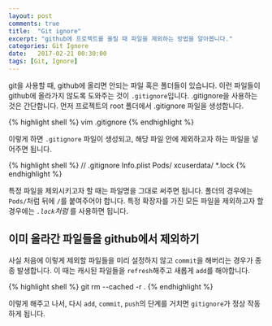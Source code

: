 ```yaml
---
layout: post
comments: true
title:  "Git ignore"
excerpt: "github에 프로젝트를 올릴 때 파일을 제외하는 방법을 알아봅니다."
categories: Git Ignore
date:   2017-02-21 00:30:00
tags: [Git, Ignore]
---
```


git을 사용할 때, github에 올리면 안되는 파일 혹은 폴더들이 있습니다. 이런 파일들이 github에 올라가지 않도록 도와주는 것이 <code>.gitignore</code>입니다. .gitignore을 사용하는 것은 간단합니다. 먼저 프로젝트의 root 폴더에서 .gitignore 파일을 생성합니다.

{% highlight shell %}
vim .gitignore
{% endhighlight %}

이렇게 하면 <code>.gitignore</code> 파일이 생성되고, 해당 파일 안에 제외하고자 하는 파일을 넣어주면 됩니다.

{% highlight shell %}
// .gitignore
Info.plist
Pods/
xcuserdata/
*.lock
{% endhighlight %}

특정 파일을 제외시키고자 할 때는 파일명을 그대로 써주면 됩니다. 폴더의 경우에는 <code>Pods/</code>처럼 뒤에 <code>/</code>를 붙여주어야 합니다. 특정 확장자를 가진 모든 파일을 제외하고자 할 경우에는 <code>*.lock</code>처럼 <code>*</code>를 사용하면 됩니다.

## 이미 올라간 파일들을 github에서 제외하기

사실 처음에 이렇게 제외할 파일들을 미리 설정하지 않고 <code>commit</code>을 해버리는 경우가 종종 발생합니다. 이 때는 캐시된 파일들을 <code>refresh</code>해주고 새롭게 <code>add</code>를 해야합니다.

{% highlight shell %}
git rm --cached -r .
{% endhighlight %}

이렇게 해주고 나서, 다시 <code>add</code>, <code>commit</code>, <code>push</code>의 단계를 거치면 <code>gitignore</code>가 정상 작동하게 됩니다.
